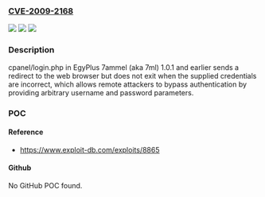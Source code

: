 ### [CVE-2009-2168](https://cve.mitre.org/cgi-bin/cvename.cgi?name=CVE-2009-2168)
![](https://img.shields.io/static/v1?label=Product&message=n%2Fa&color=blue)
![](https://img.shields.io/static/v1?label=Version&message=n%2Fa&color=blue)
![](https://img.shields.io/static/v1?label=Vulnerability&message=n%2Fa&color=brighgreen)

### Description

cpanel/login.php in EgyPlus 7ammel (aka 7ml) 1.0.1 and earlier sends a redirect to the web browser but does not exit when the supplied credentials are incorrect, which allows remote attackers to bypass authentication by providing arbitrary username and password parameters.

### POC

#### Reference
- https://www.exploit-db.com/exploits/8865

#### Github
No GitHub POC found.

